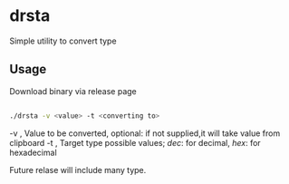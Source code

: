 # drsta
Simple utility to convert type

## Usage

Download binary via release page

```bash

./drsta -v <value> -t <converting to>

```

-v , Value to be converted, optional: if not supplied,it
     will take value from clipboard
-t , Target type possible values;
     *dec*: for decimal, 
     *hex*: for hexadecimal


Future relase will include many type.     